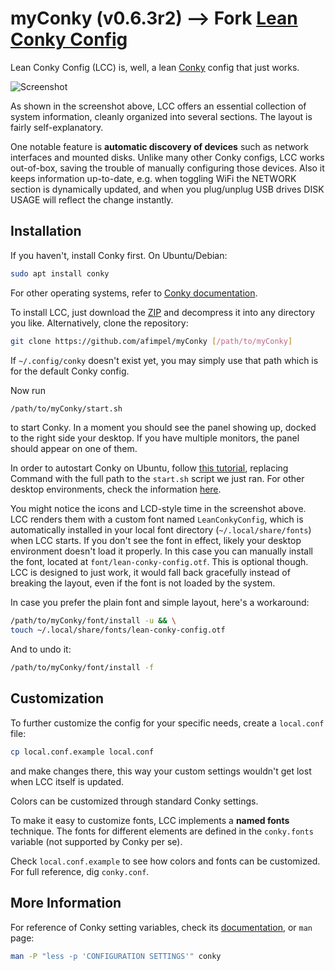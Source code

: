 # myConky (v0.6.3r2) --> Fork [Lean Conky Config](https://github.com/jxai/lean-conky-config)

Lean Conky Config (LCC) is, well, a lean [Conky](https://github.com/brndnmtthws/conky/wiki) config that just works.

![Screenshot](./screenshot.jpg?raw=true "Screenshot")

As shown in the screenshot above, LCC offers an essential collection of system information, cleanly organized into several sections. The layout is fairly self-explanatory.

One notable feature is **automatic discovery of devices** such as network interfaces and mounted disks. Unlike many other Conky configs, LCC works out-of-box, saving the trouble of manually configuring those devices. Also it keeps information up-to-date, e.g. when toggling WiFi the NETWORK section is dynamically updated, and when you plug/unplug USB drives DISK USAGE will reflect the change instantly.

## Installation
If you haven't, install Conky first. On Ubuntu/Debian:
``` bash
sudo apt install conky
```
For other operating systems, refer to [Conky documentation](https://github.com/brndnmtthws/conky/wiki/Installation).

To install LCC, just download the [ZIP](https://github.com/afimpel/myConky/archive/master.zip) and decompress it into any directory you like. Alternatively, clone the repository:
``` bash
git clone https://github.com/afimpel/myConky [/path/to/myConky]
```

If `~/.config/conky` doesn't exist yet, you may simply use that path which is for the default Conky config.

Now run
``` bash
/path/to/myConky/start.sh
```
to start Conky. In a moment you should see the panel showing up, docked to the right side your desktop. If you have multiple monitors, the panel should appear on one of them.

In order to autostart Conky on Ubuntu, follow [this tutorial](https://linuxconfig.org/ubuntu-20-04-system-monitoring-with-conky-widgets#h2-enable-conky-to-start-at-boot), replacing Command with the full path to the `start.sh` script we just ran. For other desktop environments, check the information [here](https://wiki.archlinux.org/index.php/Autostarting#On_desktop_environment_startup).

You might notice the icons and LCD-style time in the screenshot above. LCC renders them with a custom font named `LeanConkyConfig`, which is automatically installed in your local font directory (`~/.local/share/fonts`) when LCC starts. If you don't see the font in effect, likely your desktop environment doesn't load it properly. In this case you can manually install the font, located at `font/lean-conky-config.otf`. This is optional though. LCC is designed to just work, it would fall back gracefully instead of breaking the layout, even if the font is not loaded by the system.

In case you prefer the plain font and simple layout, here's a workaround:
``` bash
/path/to/myConky/font/install -u && \
touch ~/.local/share/fonts/lean-conky-config.otf
```
And to undo it:
``` bash
/path/to/myConky/font/install -f
```

## Customization
To further customize the config for your specific needs, create a `local.conf` file:
``` bash
cp local.conf.example local.conf
```
and make changes there, this way your custom settings wouldn't get lost when LCC itself is updated.

Colors can be customized through standard Conky settings.

To make it easy to customize fonts, LCC implements a **named fonts** technique. The fonts for different elements are defined in the `conky.fonts` variable (not supported by Conky per se).

Check `local.conf.example` to see how colors and fonts can be customized. For full reference, dig `conky.conf`.

## More Information
For reference of Conky setting variables, check its [documentation](http://conky.sourceforge.net/config_settings.html), or `man` page:
``` bash
man -P "less -p 'CONFIGURATION SETTINGS'" conky 
```
